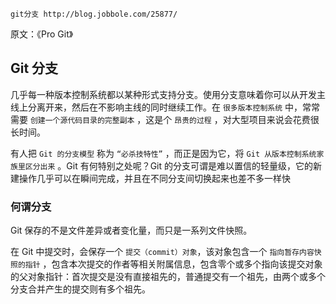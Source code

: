 	git分支 http://blog.jobbole.com/25877/

原文：《Pro Git》

## Git 分支 ##

几乎每一种版本控制系统都以某种形式支持分支。使用分支意味着你可以从开发主线上分离开来，然后在不影响主线的同时继续工作。在 `很多版本控制系统` 中，常常需要 `创建一个源代码目录的完整副本` ，这是个 `昂贵的过程` ，对大型项目来说会花费很长时间。

有人把 `Git 的分支模型` 称为 `“必杀技特性”` ，而正是因为它，将 `Git 从版本控制系统家族里区分出来` 。Git 有何特别之处呢？Git 的分支可谓是难以置信的轻量级，它的新建操作几乎可以在瞬间完成，并且在不同分支间切换起来也差不多一样快

### 何谓分支 ###

Git 保存的不是文件差异或者变化量，而只是一系列文件快照。

在 Git 中提交时，会保存一个 `提交（commit）对象`，该对象包含一个 `指向暂存内容快照的指针` ，包含本次提交的作者等相关附属信息，包含零个或多个指向该提交对象的父对象指针：首次提交是没有直接祖先的，普通提交有一个祖先，由两个或多个分支合并产生的提交则有多个祖先。